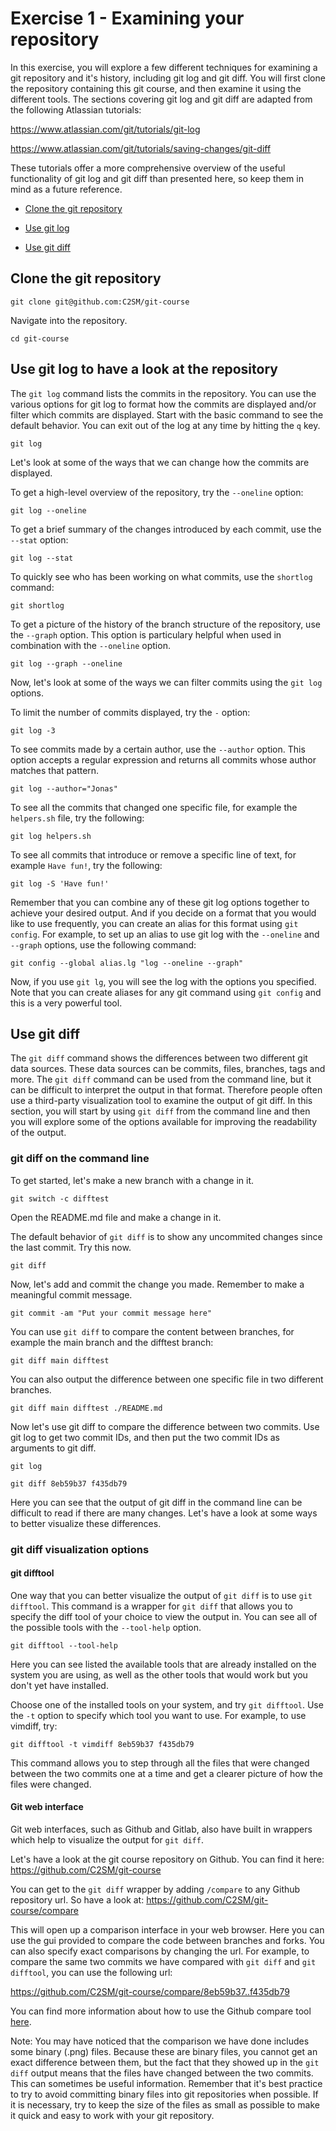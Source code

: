 # Exercise 1 - Examining your repository

In this exercise, you will explore a few different techniques for examining a git repository and it's history, including git log and  git diff. You will first clone the repository containing this git course, and then examine it using the different tools. The sections covering git log and git diff are adapted from the following Atlassian tutorials:

https://www.atlassian.com/git/tutorials/git-log

https://www.atlassian.com/git/tutorials/saving-changes/git-diff

These tutorials offer a more comprehensive overview of the useful functionality of git log and git diff than presented here, so keep them in mind as a future reference.

* [Clone the git repository](#initialization)

* [Use git log](#log)

* [Use git diff](#diff)

## Clone the git repository <a name="initialization"></a>

```plaintext
git clone git@github.com:C2SM/git-course
```

Navigate into the repository.

```plaintext
cd git-course
```

## Use git log to have a look at the repository <a name="log"></a>

The `git log` command lists the commits in the repository. You can use the various options for git log to format how the commits are displayed and/or filter which commits are displayed. Start with the basic command to see the default behavior. You can exit out of the log at any time by hitting the `q` key.

```plaintext
git log
```

Let's look at some of the ways that we can change how the commits are displayed.

To get a high-level overview of the repository, try the `--oneline` option:

```plaintext
git log --oneline
```

To get a brief summary of the changes introduced by each commit, use the `--stat` option: 

```plaintext
git log --stat
```

To quickly see who has been working on what commits, use the `shortlog` command:

```plaintext
git shortlog
```

To get a picture of the history of the branch structure of the repository, use the `--graph` option. This option is particulary helpful when used in combination with the `--oneline` option.

```plaintext
git log --graph --oneline
```

Now, let's look at some of the ways we can filter commits using the `git log` options.  

To limit the number of commits displayed, try the `-` option:

```plaintext
git log -3
```

To see commits made by a certain author, use the `--author` option. This option accepts a regular expression and returns all commits whose author matches that pattern.  

```plaintext
git log --author="Jonas"
```

To see all the commits that changed one specific file, for example the `helpers.sh` file, try the following:

```plaintext
git log helpers.sh
```

To see all commits that introduce or remove a specific line of text, for example `Have fun!`, try the following:

```plaintext
git log -S 'Have fun!'
```

Remember that you can combine any of these git log options together to achieve your desired output. And if you decide on a format that you would like to use frequently, you can create an alias for this format using `git config`. For example, to set up an alias to use git log with the `--oneline` and `--graph` options, use the following command: 

```plaintext
git config --global alias.lg "log --oneline --graph"
```

Now, if you use `git lg`, you will see the log with the options you specified. Note that you can create aliases for any git command using `git config` and this is a very powerful tool.

 
## Use git diff <a name="diff"></a>
The `git diff` command shows the differences between two different git data sources. These data sources can be commits, files, branches, tags and more. The `git diff` command can be used from the command line, but it can be difficult to interpret the output in that format. Therefore people often use a third-party visualization tool to examine the output of git diff. In this section, you will start by using `git diff` from the command line and then you will explore some of the options available for improving the readability of the output. 

### git diff on the command line

To get started, let's make a new branch with a change in it.  

```plaintext
git switch -c difftest
```

Open the README.md file and make a change in it.

The default behavior of `git diff` is to show any uncommited changes since the last commit. Try this now. 

```plaintext
git diff
```

Now, let's add and commit the change you made. Remember to make a meaningful commit message.

```plaintext
git commit -am "Put your commit message here"
```

You can use `git diff` to compare the content between branches, for example the main branch and the difftest branch:

```plaintext
git diff main difftest
```

You can also output the difference between one specific file in two different branches.

```plaintext
git diff main difftest ./README.md
```

Now let's use git diff to compare the difference between two commits. Use git log to get two commit IDs, and then put the two commit IDs as arguments to git diff. 

```plaintext
git log
```

```plaintext
git diff 8eb59b37 f435db79
```

Here you can see that the output of git diff in the command line can be difficult to read if there are many changes. Let's have a look at some ways to better visualize these differences.

### git diff visualization options

#### git difftool

One way that you can better visualize the output of `git diff` is to use `git difftool`. This command is a wrapper for `git diff` that allows you to specify the diff tool of your choice to view the output in. You can see all of the possible tools with the `--tool-help` option. 

```plaintext
git difftool --tool-help
```

Here you can see listed the available tools that are already installed on the system you are using, as well as the other tools that would work but you don't yet have installed. 

Choose one of the installed tools on your system, and try `git difftool`. Use the `-t` option to specify which tool you want to use. For example, to use vimdiff, try: 

```plaintext
git difftool -t vimdiff 8eb59b37 f435db79
```

This command allows you to step through all the files that were changed between the two commits one at a time and get a clearer picture of how the files were changed.  

#### Git web interface

Git web interfaces, such as Github and Gitlab, also have built in wrappers which help to visualize the output for `git diff`. 

Let's have a look at the git course repository on Github. You can find it here:
https://github.com/C2SM/git-course

You can get to the `git diff` wrapper by adding `/compare` to any Github repository url. So have a look at:
https://github.com/C2SM/git-course/compare

This will open up a comparison interface in your web browser. Here you can use the gui provided to compare the code between branches and forks. You can also specify exact comparisons by changing the url. For example, to compare the same two commits we have compared with `git diff` and `git difftool`, you can use the following url:

https://github.com/C2SM/git-course/compare/8eb59b37..f435db79

You can find more information about how to use the Github compare tool [here](https://docs.github.com/en/pull-requests/committing-changes-to-your-project/viewing-and-comparing-commits/comparing-commits).

Note: You may have noticed that the comparison we have done includes some binary (.png) files. Because these are binary files, you cannot get an exact difference between them, but the fact that they showed up in the `git diff` output means that the files have changed between the two commits. This can sometimes be useful information. Remember that it's best practice to try to avoid committing binary files into git repositories when possible. If it is necessary, try to keep the size of the files as small as possible to make it quick and easy to work with your git repository. 




